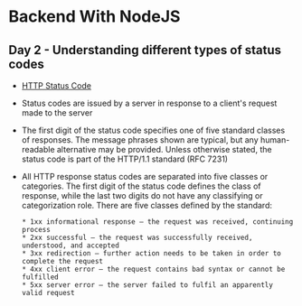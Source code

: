 # Backend With NodeJS

## Day 2 - Understanding different types of status codes
* [HTTP Status Code](https://en.wikipedia.org/wiki/List_of_HTTP_status_codes)
* Status codes are issued by a server in response to a client's request made to the server
* The first digit of the status code specifies one of five standard classes of responses. The message phrases shown are typical, but any human-readable alternative may be provided. Unless otherwise stated, the status code is part of the HTTP/1.1 standard (RFC 7231)
* All HTTP response status codes are separated into five classes or categories. The first digit of the status code defines the class of response, while the last two digits do not have any classifying or categorization role. There are five classes defined by the standard:

      * 1xx informational response – the request was received, continuing process
      * 2xx successful – the request was successfully received, understood, and accepted
      * 3xx redirection – further action needs to be taken in order to complete the request
      * 4xx client error – the request contains bad syntax or cannot be fulfilled
      * 5xx server error – the server failed to fulfil an apparently valid request